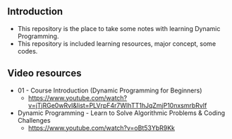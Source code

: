 ## Introduction
- This repository is the place to take some notes with learning Dynamic Programming.
- This repository is included learning resources, major concept, some codes.

## Video resources
- 01 - Course Introduction (Dynamic Programming for Beginners)
  - https://www.youtube.com/watch?v=jTjRGe0wRvI&list=PLVrpF4r7WIhTT1hJqZmjP10nxsmrbRvlf
- Dynamic Programming - Learn to Solve Algorithmic Problems & Coding Challenges
  - https://www.youtube.com/watch?v=oBt53YbR9Kk
